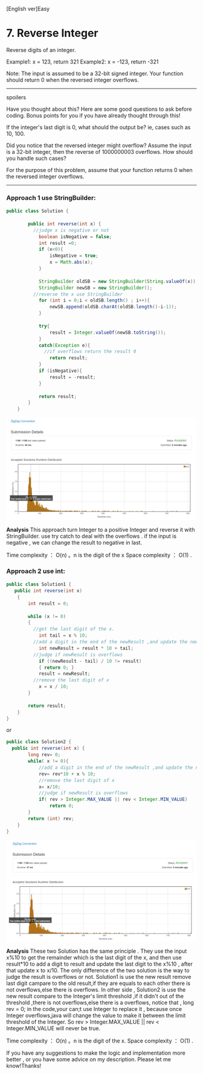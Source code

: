 
[English ver]Easy
# 7. Reverse Integer
Reverse digits of an integer.

Example1: x = 123, return 321
Example2: x = -123, return -321

Note:
The input is assumed to be a 32-bit signed integer. Your function should return 0 when the reversed integer overflows.

---
spoilers

Have you thought about this?
Here are some good questions to ask before coding. Bonus points for you if you have already thought through this!

If the integer's last digit is 0, what should the output be? ie, cases such as 10, 100.

Did you notice that the reversed integer might overflow? Assume the input is a 32-bit integer, then the reverse of 1000000003 overflows. How should you handle such cases?

For the purpose of this problem, assume that your function returns 0 when the reversed integer overflows.

---


### Approach 1 use StringBuilder:
``` java
public class Solution {

	    public int reverse(int x) {
          //judge x is negative or not
	        boolean isNegative = false;
	        int result =0;
	        if (x<0){
	            isNegative = true;
	            x = Math.abs(x);
	        }

	        StringBuilder oldSB = new StringBuilder(String.valueOf(x));
	        StringBuilder newSB = new StringBuilder();
          //reverse the x use StringBuilder
	        for (int i = 0;i < oldSB.length() ; i++){
	            newSB.append(oldSB.charAt(oldSB.length()-i-1));
	        }

	        try{
	            result = Integer.valueOf(newSB.toString());
	        }
	        catch(Exception e){
              //if overflows return the result 0
	            return result;
	        }
	        if (isNegative){
	            result = -result;
	        }

	        return result;
	    }
	}
```

![Efficiency](https://github.com/LeonChen1024/LeetCodeRecord/blob/master/6.%20ZigZag%20Conversion/Images/StringsResult.png?raw=true)

**Analysis**
This approach turn Integer to a positive Integer and reverse it with StringBuilder. use try catch to deal with the overflows . if the input is negative , we can change the result to negative in last.

Time complexity ： O(n) 。n is the digit of the	x
Space complexity ： O(1) .

### Approach 2 use int:

``` java
public class Solution1 {
   public int reverse(int x)
	{
	    int result = 0;

	    while (x != 0)
	    {
          //get the last digit of the x.
	        int tail = x % 10;
          //add a digit in the end of the newResult ,and update the newResult's last digit
	        int newResult = result * 10 + tail;
          //judge if newResult is overflows
	        if ((newResult - tail) / 10 != result)
	        { return 0; }
	        result = newResult;
          //remove the last digit of x
	        x = x / 10;
	    }

	    return result;
	}
}
```

or

```java
public class Solution2 {
  public int reverse(int x) {
        long rev= 0;
        while( x != 0){
            //add a digit in the end of the newResult ,and update the newResult's last digit
            rev= rev*10 + x % 10;
            //remove the last digit of x
            x= x/10;
            //judge if newResult is overflows
            if( rev > Integer.MAX_VALUE || rev < Integer.MIN_VALUE)
                return 0;
        }
        return (int) rev;
    }
}
```

![Efficiency](https://github.com/LeonChen1024/LeetCodeRecord/blob/master/6.%20ZigZag%20Conversion/Images/StringBuilderResult.png?raw=true)

**Analysis**
These two Solution has the same principle . They use the input x%10 to get the remainder which is the last digit of the x, and then use result*10 to add a digit to result and update the last digit to the x%10 , after that update x to x/10.
The only difference of the two solution is the way to judge the result is overflows or not. Solution1 is use the new result remove last digit campare to the old result,if they are equals to each other there is not overflows,else there is overflows. In other side , Solution2 is use the new result compare to the Integer's limit threshold ,if it didn't out of the threshold ,there is not overflows,else there is a overflows, notice that , long  rev = 0; in the code,your can;t use Integer to replace it , because once Integer overflows,java will change the value to make it between the limit threshold of the Integer. So  rev > Integer.MAX_VALUE || rev < Integer.MIN_VALUE will never be true.

Time complexity ： O(n) 。n is the digit of the	x.
Space complexity ： O(1) .

If you have any suggestions to make the logic and implementation more better , or you have some advice on my description. Please let me know!Thanks!
